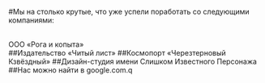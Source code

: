 #Мы на столько крутые, что уже успели поработать со следующими компаниями:

<br>ООО «Рога и копыта»<br/>
##Издательство «Читый лист»
##Космопорт «Черезтерновый Кзвёздный»
##Дизайн-студия имени Слишком Известного Персонажа
##Нас можно найти в google.com.q